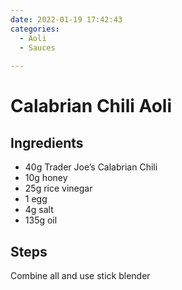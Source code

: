 ```yaml
---
date: 2022-01-19 17:42:43
categories:
  - Aoli
  - Sauces
  
---
```


# Calabrian Chili Aoli

## Ingredients
* 40g Trader Joe’s Calabrian Chili
* 10g honey
* 25g rice vinegar 
* 1 egg
* 4g salt
* 135g oil


## Steps
Combine all and use stick blender

